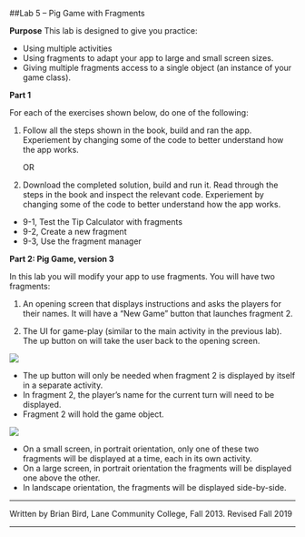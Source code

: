 ##Lab 5 – Pig Game with Fragments

**Purpose**
 This lab is designed to give you practice:

- Using multiple activities
- Using fragments to adapt your app to large and small screen sizes.
- Giving multiple fragments access to a single object (an instance of your game class).

**Part 1**

For each of the exercises shown below, do one of the following:

1. Follow all the steps shown in the book, build and ran the app. Experiement by changing some of the code to better understand how the app works.

   OR

2. Download the completed solution, build and run it. Read through the steps in the book and inspect the relevant code. Experiement by changing some of the code to better understand how the app works.

- 9-1, Test the Tip Calculator with fragments
- 9-2, Create a new fragment
- 9-3, Use the fragment manager



**Part 2: Pig Game, version 3**

In this lab you will modify your app to use fragments. You will have two fragments:

1. An opening screen that displays instructions and asks the players for their names. It will have a “New Game” button that launches fragment 2.

2. The UI for game-play (similar to the main activity in the previous lab). The up button on will take the user back to the opening screen.

![](/Users/birdb/Projects/AndroidAppDev1-Java-CourseMaterials/Docs/Labs/Lab05/FragmentPigUiLayout.png)

- The up button will  only be needed when fragment 2 is displayed by itself in a separate activity.  
- In fragment 2, the player’s name for the current turn will need to be displayed.
- Fragment 2 will hold the game object. 





![](/Users/birdb/Projects/AndroidAppDev1-Java-CourseMaterials/Docs/Labs/Lab05/Fragments.png)

- On a small screen, in portrait orientation, only one of these two fragments will be displayed at a time, each in its own activity.
- On a large screen, in portrait orientation the fragments will be  displayed one above the other. 
- In landscape  orientation, the fragments will be displayed side-by-side. 



------

Written by Brian Bird, Lane Community College, Fall 2013. Revised Fall 2019

------

